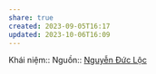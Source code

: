 ```yaml
---
share: true
created: 2023-09-05T16:17
updated: 2023-10-06T16:09
---
```


Khái niệm:: 
Nguồn:: [Nguyễn Đức Lộc](../%CE%9E%20Ngu%E1%BB%93n/Nguy%E1%BB%85n%20%C4%90%E1%BB%A9c%20L%E1%BB%99c.md)
